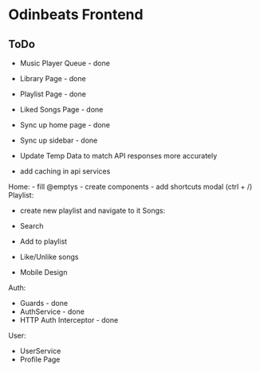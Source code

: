 # Odinbeats Frontend

## ToDo

- Music Player Queue - done
- Library Page - done
- Playlist Page - done
- Liked Songs Page - done
- Sync up home page - done
- Sync up sidebar - done

- Update Temp Data to match API responses more accurately
- add caching in api services

Home:
    - fill @emptys
    - create components
    - add shortcuts modal (ctrl + /)
Playlist:
- create new playlist and navigate to it
Songs:
- Search
- Add to playlist
- Like/Unlike songs

- Mobile Design

Auth:
- Guards - done
- AuthService - done
- HTTP Auth Interceptor - done

User:
- UserService
- Profile Page